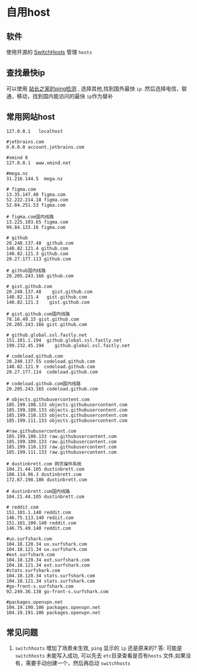 # 自用host

## 软件
使用开源的 [SwitchHosts](https://github.com/oldj/SwitchHosts) 管理 `hosts`

## 查找最快ip
可以使用 [站长之家的ping检测](https://ping.chinaz.com/github.com) , 选择其他,找到国外最快 `ip` .然后选择电信，联通，移动，找到国内能访问的最快 `ip`作为替补 
## 常用网站host
```shell
127.0.0.1	localhost

#jetbrains.com
0.0.0.0 account.jetbrains.com

#xmind 8
127.0.0.1  www.xmind.net

#mega.nz
31.216.144.5  mega.nz

# figma.com
13.35.147.48 figma.com
52.222.214.18 figma.com
52.84.251.53 figma.com

# figma.com国内线路
13.225.103.65 figma.com
99.84.133.16 figma.com

# github
20.248.137.48  github.com
140.82.121.4 github.com
140.82.121.3 github.com
20.27.177.113 github.com

# github国内线路
20.205.243.166 github.com

# gist.github.com
20.248.137.48    gist.github.com
140.82.121.4   gist.github.com
140.82.121.3    gist.github.com

# gist.github.com国内线路
78.16.49.15 gist.github.com
20.205.243.166 gist.github.com

# github.global.ssl.fastly.net
151.101.1.194  github.global.ssl.fastly.net
199.232.45.194    github.global.ssl.fastly.net

# codeload.github.com
20.248.137.55 codeload.github.com
140.82.121.9  codeload.github.com
20.27.177.114  codeload.github.com

# codeload.github.com国内线路
20.205.243.165 codeload.github.com

# objects.githubusercontent.com
185.199.108.133 objects.githubusercontent.com
185.199.109.133 objects.githubusercontent.com
185.199.110.133 objects.githubusercontent.com
185.199.111.133 objects.githubusercontent.com

#raw.githubusercontent.com
185.199.108.133 raw.githubusercontent.com
185.199.109.133 raw.githubusercontent.com
185.199.110.133 raw.githubusercontent.com
185.199.111.133 raw.githubusercontent.com

# dustinbrett.com 网页操作系统
104.21.44.105 dustinbrett.com
188.114.96.3 dustinbrett.com
172.67.198.186 dustinbrett.com

# dustinbrett.com国内线路
104.21.44.105 dustinbrett.com

# reddit.com
151.101.1.140 reddit.com
146.75.113.140 rediit.com
151.101.109.140 reddit.com
146.75.49.140 reddit.com

#ux.surfshark.com
104.18.120.34 ux.surfshark.com
104.18.121.34 ux.surfshark.com
#ext.surfshark.com
104.18.120.34 ext.surfshark.com
104.18.121.34 ext.surfshark.com
#stats.surfshark.com
104.18.120.34 stats.surfshark.com
104.18.121.34 stats.surfshark.com
#go-front-s.surfshark.com
92.249.36.138 go-front-s.surfshark.com

#packages.openvpn.net
104.19.190.106 packages.openvpn.net
104.19.191.106 packages.openvpn.net
```

## 常见问题
1. `switchhosts` 增加了场景未生效, `ping` 显示的 `ip` 还是原来的?
答: 可能是 `switchhosts` 未能写入成功, 可以先去 `etc`目录查看是否有`hosts` 文件,如果没有，需要手动创建一个，然后再启动 `switchhosts`
